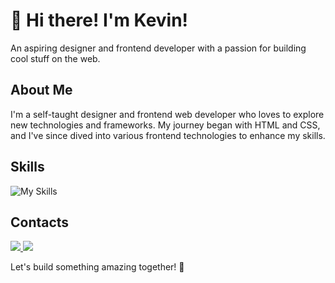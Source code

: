 # 👋 Hi there! I'm Kevin!

An aspiring designer and frontend developer with a passion for building cool stuff on the web.

## About Me
I'm a self-taught designer and frontend web developer who loves to explore new technologies and frameworks. My journey began with HTML and CSS, and I've since dived into various frontend technologies to enhance my skills.

## Skills
![My Skills](https://skillicons.dev/icons?i=html,css,tailwindcss,react,nextjs,astro,cloudflare,mysql,nginx)

## Contacts
<a href="mailto: info@idragraphics.com"> <img src="https://img.shields.io/badge/Gmail-D14836?style=for-the-badge&logo=gmail&logoColor=white" /> </a>
<a href="https://t.me/zidraz"> <img src="https://img.shields.io/badge/Telegram-2CA5E0?style=for-the-badge&logo=telegram&logoColor=white" /> </a>

Let's build something amazing together! 🚀
